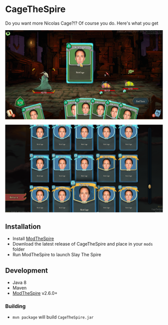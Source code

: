 # CageTheSpire
Do you want more Nicolas Cage?!? Of course you do. Here's what you get

![Nicolas Cage cards in combat](https://raw.githubusercontent.com/alexdriedger/CageTheSpire/master/github_resources/Combat.png)

![Nicolas Cage card library](https://raw.githubusercontent.com/alexdriedger/CageTheSpire/master/github_resources/CardLibrary.png)

## Installation
- Install [ModTheSpire](https://github.com/kiooeht/ModTheSpire/releases)
- Download the latest release of CageTheSpire and place in your `mods` folder
- Run ModTheSpire to launch Slay The Spire

## Development
- Java 8
- Maven
- [ModTheSpire](https://github.com/kiooeht/ModTheSpire/releases) v2.6.0+

### Building
- `mvn package` will build `CageTheSpire.jar`
